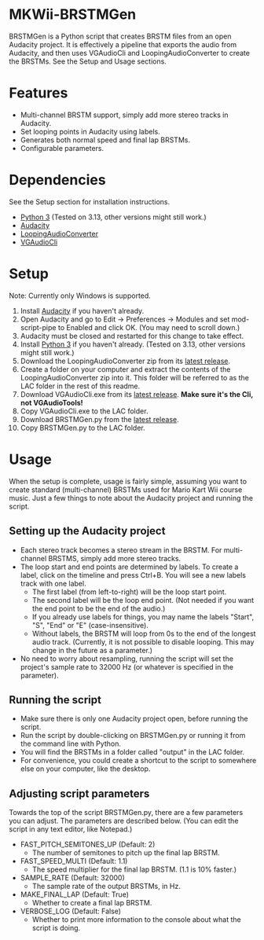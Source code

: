 # MKWii-BRSTMGen
BRSTMGen is a Python script that creates BRSTM files from an open Audacity project. It is effectively a pipeline that exports the audio from Audacity, and then uses VGAudioCli and LoopingAudioConverter to create the BRSTMs. See the Setup and Usage sections.

# Features
- Multi-channel BRSTM support, simply add more stereo tracks in Audacity.
- Set looping points in Audacity using labels.
- Generates both normal speed and final lap BRSTMs.
- Configurable parameters.

# Dependencies
See the Setup section for installation instructions.
- [Python 3](https://www.python.org/) (Tested on 3.13, other versions might still work.)
- [Audacity](https://www.audacityteam.org/)
- [LoopingAudioConverter](https://github.com/libertyernie/LoopingAudioConverter)
- [VGAudioCli](https://github.com/Thealexbarney/VGAudio)

# Setup
Note: Currently only Windows is supported.

1. Install [Audacity](https://www.audacityteam.org/) if you haven't already.
2. Open Audacity and go to Edit -> Preferences -> Modules and set mod-script-pipe to Enabled and click OK. (You may need to scroll down.)
3. Audacity must be closed and restarted for this change to take effect.
4. Install [Python 3](https://www.python.org/) if you haven't already. (Tested on 3.13, other versions might still work.)
5. Download the LoopingAudioConverter zip from its [latest release](https://github.com/libertyernie/LoopingAudioConverter/releases/latest).
6. Create a folder on your computer and extract the contents of the LoopingAudioConverter zip into it. This folder will be referred to as the LAC folder in the rest of this readme.
7. Download VGAudioCli.exe from its [latest release](https://github.com/Thealexbarney/VGAudio/releases/latest). **Make sure it's the Cli, not VGAudioTools!**
8. Copy VGAudioCli.exe to the LAC folder.
9. Download BRSTMGen.py from the [latest release](https://github.com/KevinVG207/MKWii-BRSTMGen/releases/latest).
10. Copy BRSTMGen.py to the LAC folder.

# Usage
When the setup is complete, usage is fairly simple, assuming you want to create standard (multi-channel) BRSTMs used for Mario Kart Wii course music. Just a few things to note about the Audacity project and running the script.
## Setting up the Audacity project
- Each stereo track becomes a stereo stream in the BRSTM. For multi-channel BRSTMS, simply add more stereo tracks.
- The loop start and end points are determined by labels. To create a label, click on the timeline and press Ctrl+B. You will see a new labels track with one label.
  - The first label (from left-to-right) will be the loop start point.
  - The second label will be the loop end point. (Not needed if you want the end point to be the end of the audio.)
  - If you already use labels for things, you may name the labels "Start", "S", "End" or "E" (case-insensitive).
  - Without labels, the BRSTM will loop from 0s to the end of the longest audio track. (Currently, it is not possible to disable looping. This may change in the future as a parameter.)
- No need to worry about resampling, running the script will set the project's sample rate to 32000 Hz (or whatever is specified in the parameter).

## Running the script
- Make sure there is only one Audacity project open, before running the script.
- Run the script by double-clicking on BRSTMGen.py or running it from the command line with Python.
- You will find the BRSTMs in a folder called "output" in the LAC folder.
- For convenience, you could create a shortcut to the script to somewhere else on your computer, like the desktop.

## Adjusting script parameters
Towards the top of the script BRSTMGen.py, there are a few parameters you can adjust. The parameters are described below. (You can edit the script in any text editor, like Notepad.)
- FAST_PITCH_SEMITONES_UP (Default: 2)
  - The number of semitones to pitch up the final lap BRSTM.
- FAST_SPEED_MULTI (Default: 1.1)
  - The speed multiplier for the final lap BRSTM. (1.1 is 10% faster.)
- SAMPLE_RATE (Default: 32000)
  - The sample rate of the output BRSTMs, in Hz.
- MAKE_FINAL_LAP (Default: True)
  - Whether to create a final lap BRSTM.
- VERBOSE_LOG (Default: False)
  - Whether to print more information to the console about what the script is doing.